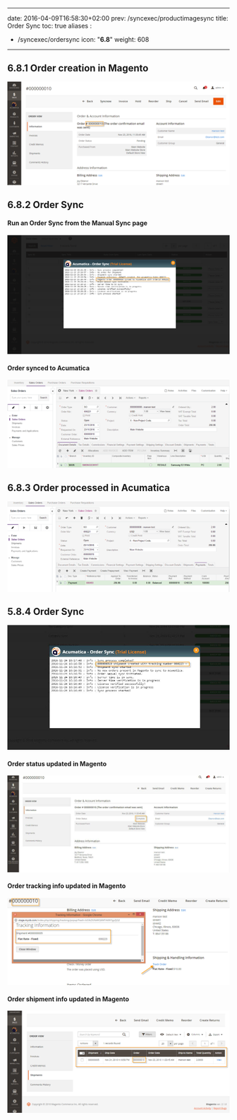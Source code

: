 
---
date: 2016-04-09T16:58:30+02:00
prev: /syncexec/productimagesync
title: Order Sync
toc: true
aliases :
  - /syncexec/ordersync
icon: "<b>6.8</b>"
weight: 608
---


## 6.8.1 Order creation in Magento

![Order creation in Magento](images/order-creation-magento.png?classes=shadow)

## 6.8.2 Order Sync

#### Run an Order Sync from the Manual Sync page

![Run an Order Sync from the Manual Sync page](images/run-order-sync-manual.png?classes=shadow)

#### Order synced to Acumatica

![Order synced to Acumatica](images/orders-synced-acumatica.png?classes=shadow)

## 6.8.3 Order processed in Acumatica

![Order processed in Acumatica](images/order-process-acumatica.png?classes=shadow)

## 5.8.4 Order Sync

![Order Sync run](images/order-sync-run-2.png?classes=shadow)

#### Order status updated in Magento

![Order status updated in Magento](images/order-status-updated-magento.png?classes=shadow)

#### Order tracking info updated in Magento

![Order tracking info updated in Magento](images/order-tracking-info-updated-magento.png?classes=shadow)

#### Order shipment info updated in Magento

![Order shipment info updated in Magento](images/order-shipment-updated-in-magento.png?classes=shadow)
